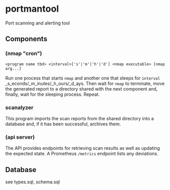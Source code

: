 # portmantool

Port scanning and alerting tool

## Components

### (nmap "cron")

```
<program name tbd> <interval>['s'|'m'|'h'|'d'] <nmap executable> [nmap arg...]
```

Run one process that starts `nmap` and another one that sleeps for `interval`
_s_econds/_m_inutes/_h_ours/_d_ays. Then wait for `nmap` to terminate, move the
generated report to a directory shared with the next component and, finally,
wait for the sleeping process. Repeat.

### scanalyzer

This program imports the scan reports from the shared directory into a database
and, if it has been successful, archives them.

### (api server)

The API provides endpoints for retrieving scan results as well as updating the
expected state. A Prometheus `/metrics` endpoint lists any deviations.

## Database

see types.sql, schema.sql
